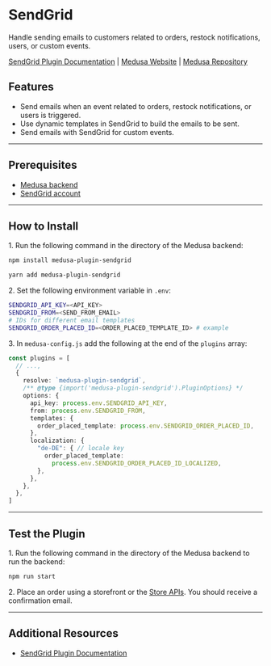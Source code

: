 # SendGrid

Handle sending emails to customers related to orders, restock notifications, users, or custom events.

[SendGrid Plugin Documentation](https://docs.medusajs.com/plugins/notifications/sendgrid) | [Medusa Website](https://medusajs.com) | [Medusa Repository](https://github.com/medusajs/medusa)

## Features

- Send emails when an event related to orders, restock notifications, or users is triggered.
- Use dynamic templates in SendGrid to build the emails to be sent.
- Send emails with SendGrid for custom events.

---

## Prerequisites

- [Medusa backend](https://docs.medusajs.com/development/backend/install)
- [SendGrid account](https://signup.sendgrid.com/)

---

## How to Install

1\. Run the following command in the directory of the Medusa backend:

  ```bash
  npm install medusa-plugin-sendgrid
  ```

  ```bash
  yarn add medusa-plugin-sendgrid
  ```

2\. Set the following environment variable in `.env`:

  ```bash
  SENDGRID_API_KEY=<API_KEY>
  SENDGRID_FROM=<SEND_FROM_EMAIL>
  # IDs for different email templates
  SENDGRID_ORDER_PLACED_ID=<ORDER_PLACED_TEMPLATE_ID> # example
  ```

3\. In `medusa-config.js` add the following at the end of the `plugins` array:

  ```ts
  const plugins = [
    // ...,
    {
      resolve: `medusa-plugin-sendgrid`,
      /** @type {import('medusa-plugin-sendgrid').PluginOptions} */
      options: {
        api_key: process.env.SENDGRID_API_KEY,
        from: process.env.SENDGRID_FROM,
        templates: {
          order_placed_template: process.env.SENDGRID_ORDER_PLACED_ID,
        },
        localization: {
          "de-DE": { // locale key
            order_placed_template:
              process.env.SENDGRID_ORDER_PLACED_ID_LOCALIZED,
          },
        },
      },
    },
  ]
  ```

---

## Test the Plugin

1\. Run the following command in the directory of the Medusa backend to run the backend:

  ```bash
  npm run start
  ```

2\. Place an order using a storefront or the [Store APIs](https://docs.medusajs.com/api/store). You should receive a confirmation email.

---

## Additional Resources

- [SendGrid Plugin Documentation](https://docs.medusajs.com/plugins/notifications/sendgrid)
